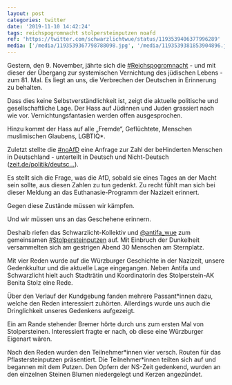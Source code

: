 ```yaml
---
layout: post
categories: twitter
date: '2019-11-10 14:42:24'
tags: reichspogromnacht stolpersteinputzen noafd
ref: 'https://twitter.com/schwarzlichtwue/status/1193539406377996289'
media: ['/media/1193539367798788098.jpg', '/media/1193539381853904896.jpg', '/media/1193539393908285445.jpg', '/media/1193539415068545025.jpg', '/media/1193539428280614916.jpg', '/media/1193539443094888449.jpg', '/media/1193539462543872000.jpg', '/media/1193539478440284166.jpg']
---
```

Gestern, den 9. November, jährte sich die [#Reichspogromnacht](/t/reichspogromnacht) - und mit dieser der Übergang zur systemischen Vernichtung des jüdischen Lebens - zum 81. Mal. Es liegt an uns, die Verbrechen der Deutschen in Erinnerung zu behalten.



 

Dass dies keine Selbstverständlichkeit ist, zeigt die aktuelle politische und gesellschaftliche Lage. Der Hass auf Jüdinnen und Juden grassiert nach wie vor. Vernichtungsfantasien werden offen ausgesprochen. 

Hinzu kommt der Hass auf alle „Fremde“, Geflüchtete, Menschen muslimischen Glaubens, LGBTIQ\*. 

Zuletzt stellte die [#noAfD](/t/noafd) eine Anfrage zur Zahl der beHinderten Menschen in Deutschland - unterteilt in Deutsch und Nicht-Deutsch ([zeit.de/politik/deutsc…](https://www.zeit.de/politik/deutschland/2018-04/alternative-fuer-deutschland-kleine-anfrage-bundestag-behinderte-kritik)).

Es stellt sich die Frage, was die AfD, sobald sie eines Tages an der Macht sein sollte, aus diesen Zahlen zu tun gedenkt. Zu recht fühlt man sich bei dieser Meldung an das Euthanasie-Programm der Nazizeit erinnert.

Gegen diese Zustände müssen wir kämpfen.

Und wir müssen uns an das Geschehene erinnern.

Deshalb riefen das Schwarzlicht-Kollektiv und [@antifa_wue](https://twitter.com/antifa_wue) zum gemeinsamen [#Stolpersteinputzen](/t/stolpersteinputzen) auf. Mit Einbruch der Dunkelheit versammelten sich am gestrigen Abend 30 Menschen am Sternplatz.

Mit vier Reden wurde auf die Würzburger Geschichte in der Nazizeit, unsere Gedenkkultur und die aktuelle Lage eingegangen. Neben Antifa und Schwarzlicht hielt auch Stadträtin und Koordinatorin des Stolperstein-AK Benita Stolz eine Rede.

Über den Verlauf der Kundgebung fanden mehrere Passant\*innen dazu, welche den Reden interessiert zuhörten. Allerdings wurde uns auch die Dringlichkeit unseres Gedenkens aufgezeigt.

Ein am Rande stehender Bremer hörte durch uns zum ersten Mal von Stolpersteinen. Interessiert fragte er nach, ob diese eine Würzburger Eigenart wären.

Nach den Reden wurden den Teilnehmer\*innen vier versch. Routen für das Pflastersteinputzen präsentiert. Die Teilnehmer\*innen teilten sich auf und begannen mit dem Putzen. Den Opfern der NS-Zeit gedenkend, wurden an den einzelnen Steinen Blumen niedergelegt und Kerzen angezündet.